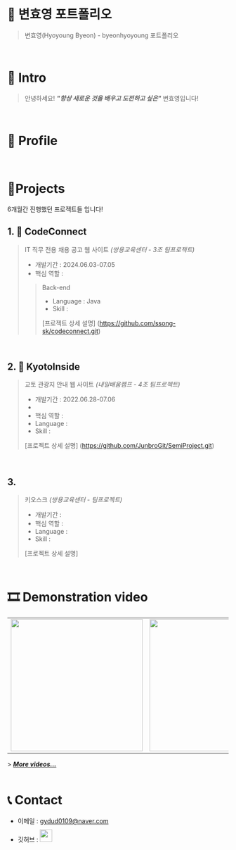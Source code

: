 # 📜 변효영 포트폴리오

> 변효영(Hyoyoung Byeon) - byeonhyoyoung 포트폴리오

<br />

# 👋 Intro

> 안녕하세요! ***"항상 새로운 것을 배우고 도전하고 싶은"*** 변효영입니다!  
> 
> 

<br />

# 👩 Profile

>
> 


<br />

# 📝Projects
6개월간 진행했던 프로젝트들 입니다!  
<!--팀장으로서는 운영적인 면과 ***팀원들 학습 관리***, 프로젝트 일정 관리 등 많은 경험을 할 수 있었고,  
프로젝트 역할면에서는 ***프로젝트 MVP와 관련된 핵심 기능과 알고리즘 개발***을 맡아 진행했습니다.-->

## 1. 🛫 CodeConnect

> IT 직무 전용 채용 공고 웹 사이트 _(쌍용교육센터 - 3조 팀프로젝트)_
>
> - 개발기간 : 2024.06.03-07.05
> - 핵심 역할 : 
>
>> Back-end
>> - Language : Java 
>> - Skill : 
>> 
>> [프로젝트 상세 설명] (https://github.com/ssong-sk/codeconnect.git)

<br />

## 2. 🛫 KyotoInside

> 교토 관광지 안내 웹 사이트 _(내일배움캠프 - 4조 팀프로젝트)_
>
> - 개발기간 : 2022.06.28-07.06
> - 
> - 핵심 역할 : 
> - Language : 
> - Skill : 
>
> [프로젝트 상세 설명] (https://github.com/JunbroGit/SemiProject.git)

<br />

## 3. 

> 키오스크 _(쌍용교육센터 - 팀프로젝트)_
>
> - 개발기간 : 
> - 핵심 역할 : 
> - Language : 
> - Skill : 
>
> [프로젝트 상세 설명]


<br />

# 🎞 Demonstration video
<table>
  <tbody>
    <tr>
      <td>
        <a href="https://youtu.be/BYKYpyyJfKU" title="판타스틱4조 - 머신러닝기초 4주차 스터디영상">
          <img align="center" src="https://user-images.githubusercontent.com/68724828/186108751-0ad77c13-2115-4621-af8d-f4a11e5b3652.png" width="300" alt-text="판타스틱4조 - 머신러닝기초 4주차 스터디영상">
        </a>
      </td>
      <td>
        <a href="https://youtu.be/HR1b2hrxvbY" title="사오이십조 - DRF 5일차 스터디영상">
          <img align="center" src="https://user-images.githubusercontent.com/68724828/186109362-b40c300c-0906-4062-9bc3-8229e692af8e.png" width="300" alt-text="사오이십조 - DRF 5일차 스터디영상">
        </a>
      </td>
      <td>
        <a href="https://youtu.be/nXTzsSGfIbg" title="사오이십조 - 220624아침퀴즈 스터디영상">
        <img align="center" src="https://user-images.githubusercontent.com/68724828/186110013-b5c77cf3-0bbc-481a-897b-d3a30bc74be6.png" width="300" alt-text="사오이십조 - 220624아침퀴즈 스터디영상">
          </a>
      </td>
    </tr>
  </tbody>
</table>
> <b><em><a href="https://www.youtube.com/channel/UCdnXRtn_xnRWzZxUGY0yyWg/videos">More videos...</a></em></b>


<br />
<br />

# 📞 Contact

- 이메일 : gydud0109@naver.com
- 깃허브 : <a href="https://github.com/byeonhyoyoung">
  <img src="https://user-images.githubusercontent.com/68724828/185908612-22f4d219-78a7-4de7-bb02-deecaa63bffa.png" height="28px" style="margin-top: 10px" />
  </a>

